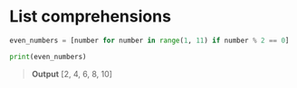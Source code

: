 # List comprehensions

```python
even_numbers = [number for number in range(1, 11) if number % 2 == 0]

print(even_numbers)
```

> **Output**
> [2, 4, 6, 8, 10]
